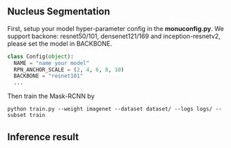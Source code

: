 ## Nucleus Segmentation 

First, setup your model hyper-parameter config in the **monuconfig.py**. We support backone: resnet50/101, densenet121/169 and inception-resnetv2, please set the model in BACKBONE.

```python
class Config(object):
  NAME = "name your model"
  RPN_ANCHOR_SCALE = (2, 4, 6, 8, 10)
  BACKBONE = "resnet101"
  ...
```

Then train the Mask-RCNN by
```
python train.py --weight imagenet --dataset dataset/ --logs logs/ --subset train
```

## Inference result
